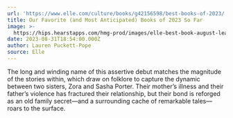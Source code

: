 ```yaml
---
url: 'https://www.elle.com/culture/books/g42156598/best-books-of-2023/'
title: Our Favorite (and Most Anticipated) Books of 2023 So Far
image: >-
  https://hips.hearstapps.com/hmg-prod/images/elle-best-book-august-lead-64f0de3e4be27.jpg?crop=1.00xw:1.00xh;0,0&resize=1200:*
date: 2023-08-31T18:54:00.000Z
author: Lauren Puckett-Pope
source: Elle
---
```


The long and winding name of this assertive debut matches the magnitude of the stories within, which draw on folklore to capture the dynamic between two sisters, Zora and Sasha Porter. Their mother’s illness and their father’s violence has fractured their relationship, but their bond is reforged as an old family secret—and a surrounding cache of remarkable tales—roars to the surface.
